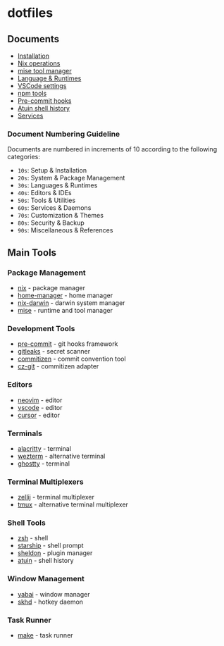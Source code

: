 # dotfiles

## Documents

- [Installation](docs/10_installation.md)
- [Nix operations](docs/20_nix.md)
- [mise tool manager](docs/25_mise.md)
- [Language & Runtimes](docs/30_languages.md)
- [VSCode settings](docs/40_vscode.md)
- [npm tools](docs/50_npm_tools.md)
- [Pre-commit hooks](docs/51_pre_commit.md)
- [Atuin shell history](docs/52_atuin.md)
- [Services](docs/60_services.md)

### Document Numbering Guideline

Documents are numbered in increments of 10 according to the following categories:

- `10s`: Setup & Installation
- `20s`: System & Package Management
- `30s`: Languages & Runtimes
- `40s`: Editors & IDEs
- `50s`: Tools & Utilities
- `60s`: Services & Daemons
- `70s`: Customization & Themes
- `80s`: Security & Backup
- `90s`: Miscellaneous & References

## Main Tools

### Package Management

- [nix](https://nixos.org/) - package manager
- [home-manager](https://github.com/nix-community/home-manager) - home manager
- [nix-darwin](https://github.com/LnL7/nix-darwin) - darwin system manager
- [mise](https://mise.jdx.dev/) - runtime and tool manager

### Development Tools

- [pre-commit](https://pre-commit.com/) - git hooks framework
- [gitleaks](https://github.com/gitleaks/gitleaks) - secret scanner
- [commitizen](https://github.com/commitizen/cz-cli) - commit convention tool
- [cz-git](https://github.com/Zhengqbbb/cz-git) - commitizen adapter

### Editors

- [neovim](https://neovim.io/) - editor
- [vscode](https://code.visualstudio.com/) - editor
- [cursor](https://www.cursor.com/) - editor

### Terminals

- [alacritty](https://github.com/alacritty/alacritty) - terminal
- [wezterm](https://github.com/wez/wezterm) - alternative terminal
- [ghostty](https://github.com/ghostty/ghostty) - terminal

### Terminal Multiplexers

- [zellij](https://github.com/zellij-org/zellij) - terminal multiplexer
- [tmux](https://github.com/tmux/tmux) - alternative terminal multiplexer

### Shell Tools

- [zsh](https://www.zsh.org/) - shell
- [starship](https://starship.rs/) - shell prompt
- [sheldon](https://github.com/rossmacarthur/sheldon) - plugin manager
- [atuin](https://github.com/atuinsh/atuin) - shell history

### Window Management

- [yabai](https://github.com/koekeishiya/yabai) - window manager
- [skhd](https://github.com/koekeishiya/skhd) - hotkey daemon

### Task Runner

- [make](https://www.gnu.org/software/make/) - task runner
